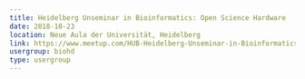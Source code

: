 ```yaml
---
title: Heidelberg Unseminar in Bioinformatics: Open Science Hardware
date: 2018-10-23
location: Neue Aula der Universität, Heidelberg
link: https://www.meetup.com/HUB-Heidelberg-Unseminar-in-Bioinformatics/events/255420754/
usergroup: biohd
type: usergroup
---
```


